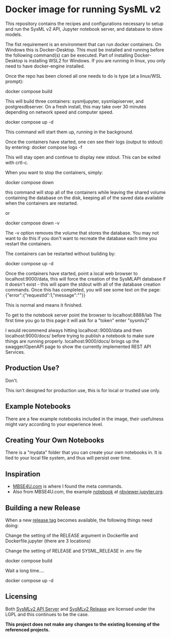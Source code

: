 # Docker image for running SysML v2

This repository contains the recipes and configurations necessary to setup and run the SysML v2 API, Jupyter notebook server, and database to store models. 

The fist requirement is an environment that can run docker containers. On Windows this is Docker-Desktop. This must be installed and running before the following command(s) can be executed. Part of installing Docker-Desktop is installing WSL2 for Windows. If you are running in linux, you only need to have docker-engine installed.

Once the repo has been cloned all one needs to do is type (at a linux/WSL prompt):

docker compose build

This will build three containers: sysmljupyter, sysmlapiserver, and postgresdbserver. On a fresh install, this may take over 30 minutes depending on network speed and computer speed.

docker compose up -d

This command will start them up, running in the background. 

Once the containers have started, one cen see their logs (output to stdout) by entering:
docker compose logs -f

This will stay open and continue to display new stdout. This can be exited with crtl-c.

When you want to stop the containers, simply:

docker compose down 

this command will stop all of the containers while leaving the shared volume containing the
database on the disk, keeping all of the saved data available when the containers are restarted.

or 

docker compose down -v

The -v option removes the volume that stores the database. You may not want to do this if you don't want to recreate the database each time you restart the containers. 

The containers can be restarted without building by:

docker compose up -d

Once the containers have started, point a local web browser to localhost:9000/data, this will force the creation of the SysMLAPI database if it doesn't exist - this will spam the stdout with all of the database creation commands. Once this has completed, you will see some text on the page:
{"error":{"requestId":1,"message":""}}

This is normal and means it finished.

To get to the notebook server point the browser to localhost:8888/lab
The first time you go to this page it will ask for a "token" enter "sysmlv2"

I would recommend always hitting localhost::9000/data and then localhost:9000/docs/ before trying to publish a notebook to make sure things are running properly. localhost:9000/docs/ brings up the swagger/OpenAPI page to show the currently implemented REST API Services.



## Production Use?

Don't.

This isn't designed for production use, this is for local or trusted use only.

## Example Notebooks

There are a few example notebooks included in the image, their usefulness
might vary according to your experience level.

## Creating Your Own Notebooks

There is a "mydata" folder that you can create your own notebooks in. It is tied to your local file system, and thus will persist over time.

## Inspiration

- [MBSE4U.com](https://mbse4u.com/2020/12/21/sysml-v2-release-whats-inside/) is where I found the meta commands.
- Also from MBSE4U.com, the example [notebook](https://nbviewer.jupyter.org/github/MBSE4U/SysMLv2JupyterBook/blob/master/SysMLv2JupyterBook.ipynb) at [nbviewer.jupyter.org](https://nbviewer.jupyter.org).

## Building a new Release

When a new [release tag](https://github.com/Systems-Modeling/SysML-v2-Release/tags) becomes available, the following things need doing:

Change the setting of the RELEASE argument in Dockerfile and Dockerfile.jupyter (there are 3 locations)

Change the setting of RELEASE and SYSML_RELEASE in .env file

docker compose build

Wait a long time....

docker compose up -d



## Licensing

Both [SysMLv2 API Server](https://github.com/Systems-Modeling/SysML-v2-API-Services/blob/master/LICENSE) and [SysMLv2 Release](https://github.com/Systems-Modeling/SysML-v2-Release/blob/master/LICENSE) are licensed under the LGPL and this continues to be the case.

**This project does not make any changes to the existing licensing of the
referenced projects.**

